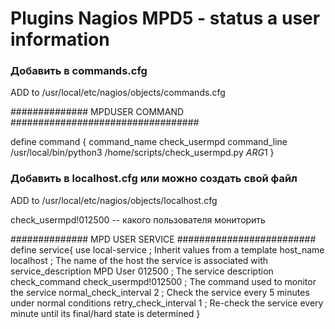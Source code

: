 # Plugins Nagios MPD5 - status a user information

### Добавить в commands.cfg

ADD to /usr/local/etc/nagios/objects/commands.cfg

############## MPDUSER COMMAND ##################################

define command {
command_name    check_usermpd
command_line /usr/local/bin/python3 /home/scripts/check_usermpd.py $ARG1$
}


### Добавить в localhost.cfg или можно создать свой файл
ADD to /usr/local/etc/nagios/objects/localhost.cfg

check_usermpd!012500 -- какого пользователя мониторить

##############  MPD USER SERVICE #########################
define service{
use                     local-service    ; Inherit values from a template
host_name               localhost        ; The name of the host the service is associated with
service_description     MPD User 012500  ; The service description
check_command           check_usermpd!012500 ; The command used to monitor the service
normal_check_interval   2                ; Check the service every 5 minutes under normal conditions
retry_check_interval    1                ; Re-check the service every minute until its final/hard state is determined
}

